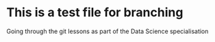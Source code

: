 # This is a test file for branching

Going through the git lessons as part of the Data Science specialisation
